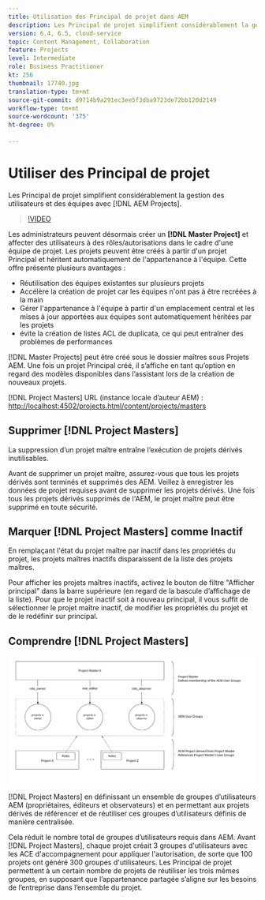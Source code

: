 ```yaml
---
title: Utilisation des Principal de projet dans AEM
description: Les Principal de projet simplifient considérablement la gestion des utilisateurs et des équipes avec les projets AEM.
version: 6.4, 6.5, cloud-service
topic: Content Management, Collaboration
feature: Projects
level: Intermediate
role: Business Practitioner
kt: 256
thumbnail: 17740.jpg
translation-type: tm+mt
source-git-commit: d9714b9a291ec3ee5f3dba9723de72bb120d2149
workflow-type: tm+mt
source-wordcount: '375'
ht-degree: 0%

---
```



# Utiliser des Principal de projet

Les Principal de projet simplifient considérablement la gestion des utilisateurs et des équipes avec [!DNL AEM Projects].

>[!VIDEO](https://video.tv.adobe.com/v/17740/?quality=12&learn=on)

Les administrateurs peuvent désormais créer un **[!DNL Master Project]** et affecter des utilisateurs à des rôles/autorisations dans le cadre d&#39;une équipe de projet. Les projets peuvent être créés à partir d&#39;un projet Principal et héritent automatiquement de l&#39;appartenance à l&#39;équipe. Cette offre présente plusieurs avantages :

* Réutilisation des équipes existantes sur plusieurs projets
* Accélère la création de projet car les équipes n&#39;ont pas à être recréées à la main
* Gérer l&#39;appartenance à l&#39;équipe à partir d&#39;un emplacement central et les mises à jour apportées aux équipes sont automatiquement héritées par les projets
* évite la création de listes ACL de duplicata, ce qui peut entraîner des problèmes de performances

[!DNL Master Projects] peut être créé sous le dossier   maîtres sous Projets AEM. Une fois un projet Principal créé, il s’affiche en tant qu’option en regard des modèles disponibles dans l’assistant lors de la création de nouveaux projets.

[!DNL Project Masters] URL (instance locale d’auteur AEM) :  [http://localhost:4502/projects.html/content/projects/masters](http://localhost:4502/projects.html/content/projects/masters)

## Supprimer [!DNL Project Masters]

La suppression d’un projet maître entraîne l’exécution de projets dérivés inutilisables.

Avant de supprimer un projet maître, assurez-vous que tous les projets dérivés sont terminés et supprimés des AEM. Veillez à enregistrer les données de projet requises avant de supprimer les projets dérivés. Une fois tous les projets dérivés supprimés de l&#39;AEM, le projet maître peut être supprimé en toute sécurité.

## Marquer [!DNL Project Masters] comme Inactif

En remplaçant l&#39;état du projet maître par inactif dans les propriétés du projet, les projets maîtres inactifs disparaissent de la liste des projets maîtres.

Pour afficher les projets maîtres inactifs, activez le bouton de filtre &quot;Afficher principal&quot; dans la barre supérieure (en regard de la bascule d’affichage de la liste). Pour que le projet inactif soit à nouveau principal, il vous suffit de sélectionner le projet maître inactif, de modifier les propriétés du projet et de le redéfinir sur principal.

## Comprendre [!DNL Project Masters]

![Vue technique du responsable de projet](assets/use-project-masters/project-masters-architecture.png)

[!DNL Project Masters] en définissant un ensemble de groupes d’utilisateurs AEM (propriétaires, éditeurs et observateurs) et en permettant aux projets dérivés de référencer et de réutiliser ces groupes d’utilisateurs définis de manière centralisée.

Cela réduit le nombre total de groupes d’utilisateurs requis dans AEM. Avant [!DNL Project Masters], chaque projet créait 3 groupes d&#39;utilisateurs avec les ACE d&#39;accompagnement pour appliquer l&#39;autorisation, de sorte que 100 projets ont généré 300 groupes d&#39;utilisateurs. Les Principal de projet permettent à un certain nombre de projets de réutiliser les trois mêmes groupes, en supposant que l’appartenance partagée s’aligne sur les besoins de l’entreprise dans l’ensemble du projet.
